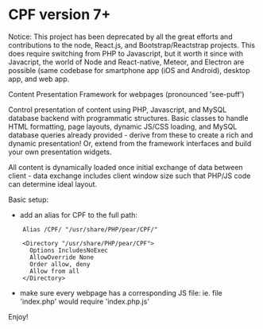 CPF version 7+
===

Notice: This project has been deprecated by all the great efforts and contributions to the node, React.js, and Bootstrap/Reactstrap projects.  This does require switching from PHP to Javascript, but it worth it since with Javacript, the world of Node and React-native, Meteor, and Electron are possible (same codebase for smartphone app (iOS and Android), desktop app, and web app.

Content Presentation Framework for webpages (pronounced 'see-puff')

Control presentation of content using PHP, Javascript, and MySQL database backend
with programmatic structures.  Basic classes to handle HTML formatting, page layouts,
dynamic JS/CSS loading, and MySQL database queries already provided - derive from 
these to create a rich and dynamic presentation!  Or, extend from the framework
interfaces and build your own presentation widgets.

All content is dynamically loaded once initial exchange of data between client - data
exchange includes client window size such that PHP/JS code can determine ideal layout.

Basic setup:
 * add an alias for CPF to the full path:
```
    Alias /CPF/ "/usr/share/PHP/pear/CPF/"

    <Directory "/usr/share/PHP/pear/CPF">
      Options IncludesNoExec
      AllowOverride None
      Order allow, deny
      Allow from all
    </Directory>
```
 * make sure every webpage has a corresponding JS file:
    ie. file 'index.php' would require 'index.php.js'

Enjoy! 
